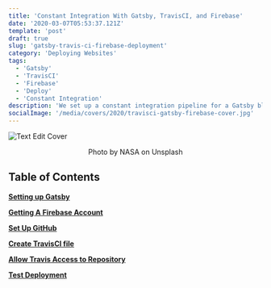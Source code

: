 ```yaml
---
title: 'Constant Integration With Gatsby, TravisCI, and Firebase'
date: '2020-03-07T05:53:37.121Z'
template: 'post'
draft: true
slug: 'gatsby-travis-ci-firebase-deployment'
category: 'Deploying Websites'
tags:
  - 'Gatsby'
  - 'TravisCI'
  - 'Firebase'
  - 'Deploy'
  - 'Constant Integration'
description: 'We set up a constant integration pipeline for a Gatsby blog using TravisCI and Firebase.'
socialImage: '/media/covers/2020/travisci-gatsby-firebase-cover.jpg'
---
```


![Text Edit Cover](/media/covers/2020/travisci-gatsby-firebase-cover.jpg)

<center>Photo by NASA on Unsplash</center>

## Table of Contents

**[Setting up Gatsby](#)**

**[Getting A Firebase Account](#)**

**[Set Up GitHub](#)**

**[Create TravisCI file](#)**

**[Allow Travis Access to Repository](#)**

**[Test Deployment](#)**
